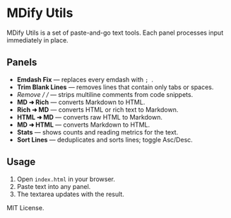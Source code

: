 # MDify Utils

MDify Utils is a set of paste-and-go text tools. Each panel processes input immediately in place.

## Panels

- **Emdash Fix** — replaces every emdash with `; `.
- **Trim Blank Lines** — removes lines that contain only tabs or spaces.
- **Remove /* */** — strips multiline comments from code snippets.
- **MD ➜ Rich** — converts Markdown to HTML.
- **Rich ➜ MD** — converts HTML or rich text to Markdown.
- **HTML ➜ MD** — converts raw HTML to Markdown.
- **MD ➜ HTML** — converts Markdown to HTML.
- **Stats** — shows counts and reading metrics for the text.
- **Sort Lines** — deduplicates and sorts lines; toggle Asc/Desc.

## Usage

1. Open `index.html` in your browser.
2. Paste text into any panel.
3. The textarea updates with the result.

MIT License.
